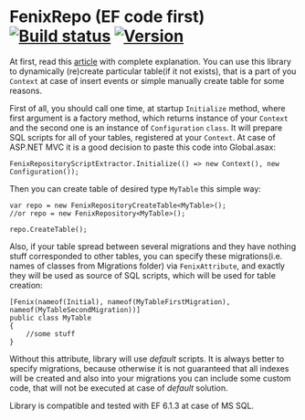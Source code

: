 # FenixRepo (EF code first) [![Build status](https://ci.appveyor.com/api/projects/status/9valki8iixrbwr35?svg=true)](https://ci.appveyor.com/project/SlavaUtesinov/fenixrepo) [![Version](https://img.shields.io/nuget/v/FenixRepo.svg)](https://www.nuget.org/packages/FenixRepo)

At first, read this [article](https://www.codeproject.com/script/Articles/ArticleVersion.aspx?waid=235991&aid=1182830) with complete explanation. You can use this library to dynamically (re)create particular table(if it not exists), that is a part of you `Context` at case of insert events or simple manually create table for some reasons. 

First of all, you should call one time, at startup `Initialize` method, where first argument is a factory method, which returns instance of your `Context` and the second one is an instance of `Configuration` `class`. It will prepare SQL scripts for all of your tables, registered at your `Context`. At case of ASP.NET MVC it is a good decision to paste this code into Global.asax:

    FenixRepositoryScriptExtractor.Initialize(() => new Context(), new Configuration());

Then you can create table of desired type `MyTable` this simple way:

    var repo = new FenixRepositoryCreateTable<MyTable>();
    //or repo = new FenixRepository<MyTable>();
    
    repo.CreateTable();

Also, if your table spread between several migrations and they have nothing stuff corresponded to other tables, you can specify these migrations(i.e. names of classes from Migrations folder) via `FenixAttribute`, and exactly they will be used as source of SQL scripts, which will be used for table creation:

    [Fenix(nameof(Initial), nameof(MyTableFirstMigration), nameof(MyTableSecondMigration))]
    public class MyTable
    {
        //some stuff
    }

Without this attribute, library will use *default* scripts. It is always better to specify migrations, because otherwise it is not guaranteed that all indexes will be created and also into your migrations you can include some custom code, that will not be executed at case of *default* solution.

Library is compatible and tested with EF 6.1.3 at case of MS SQL.